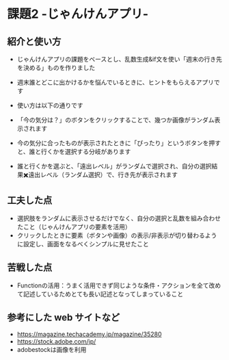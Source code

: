 # 課題2 -じゃんけんアプリ-

## 紹介と使い方
  - じゃんけんアプリの課題をベースとし、乱数生成&if文を使い「週末の行き先を決める」ものを作りました
  - 週末誰とどこに出かけるかを悩んでいるときに、ヒントをもらえるアプリです

  - 使い方は以下の通りです
  - 「今の気分は？」のボタンをクリックすることで、幾つか画像がランダム表示されます
  - 今の気分に合ったものが表示されたときに「ぴったり」というボタンを押すと、誰と行くかを選択する分岐があります
  - 誰と行くかを選ぶと、「遠出レベル」がランダムで選択され、自分の選択結果✖️遠出レベル（ランダム選択）で、行き先が表示されます

## 工夫した点
  - 選択肢をランダムに表示させるだけでなく、自分の選択と乱数を組み合わせたこと（じゃんけんアプリの要素を活用）
  - クリックしたときに要素（ボタンや画像）の表示/非表示が切り替わるように設定し、画面をなるべくシンプルに見せたこと

## 苦戦した点
  - Functionの活用：うまく活用できず同じような条件・アクションを全て改めて記述しているためとても長い記述となってしまっていること

## 参考にした web サイトなど
  - https://magazine.techacademy.jp/magazine/35280
  - https://stock.adobe.com/jp/
  - adobestockは画像を利用

